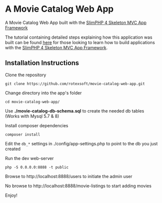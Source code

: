 # A Movie Catalog Web App 

A Movie Catalog Web App built with the [SlimPHP 4 Skeleton MVC App Framework](https://github.com/rotexsoft/slim-skeleton-mvc-app)

The tutorial containing detailed steps explaining how this application was built can be found [here](https://github.com/rotexsoft/slim-skeleton-mvc-app/blob/master/documentation/MOVIE_CATALOG_APP_WALK_THROUGH.md) for those looking to learn how to build applications with the [SlimPHP 4 Skeleton MVC App Framework](https://github.com/rotexsoft/slim-skeleton-mvc-app).

## Installation Instructions

Clone the repository

```
git clone https://github.com/rotexsoft/movie-catalog-web-app.git
```

Change directory into the app's folder

```
cd movie-catalog-web-app/
```

Use **./movie-catalog-db-schema.sql** to create the needed db tables (Works with Mysql 5.7 & 8)

Install composer dependencies

```
composer install
```

Edit the `db_*` settings in ./config/app-settings.php to point to the db you just created

Run the dev web-server

```
php -S 0.0.0.0:8888 -t public
```

Browse to http://localhost:8888/users to initiate the admin user

No browse to http://localhost:8888/movie-listings to start adding movies

Enjoy!

